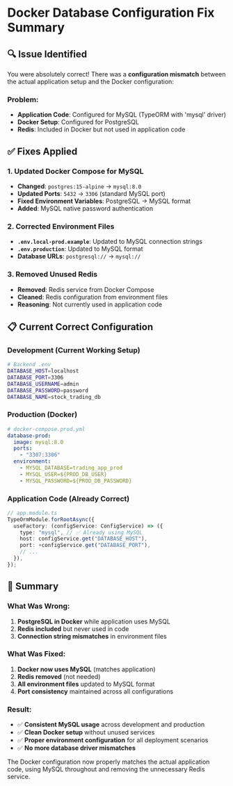 # Docker Database Configuration Fix Summary

## 🔍 **Issue Identified**

You were absolutely correct! There was a **configuration mismatch** between the actual application setup and the Docker configuration:

### **Problem:**

- **Application Code**: Configured for MySQL (TypeORM with 'mysql' driver)
- **Docker Setup**: Configured for PostgreSQL
- **Redis**: Included in Docker but not used in application code

## ✅ **Fixes Applied**

### **1. Updated Docker Compose for MySQL**

- **Changed**: `postgres:15-alpine` → `mysql:8.0`
- **Updated Ports**: `5432` → `3306` (standard MySQL port)
- **Fixed Environment Variables**: PostgreSQL → MySQL format
- **Added**: MySQL native password authentication

### **2. Corrected Environment Files**

- **`.env.local-prod.example`**: Updated to MySQL connection strings
- **`.env.production`**: Updated to MySQL format
- **Database URLs**: `postgresql://` → `mysql://`

### **3. Removed Unused Redis**

- **Removed**: Redis service from Docker Compose
- **Cleaned**: Redis configuration from environment files
- **Reasoning**: Not currently used in application code

## 📋 **Current Correct Configuration**

### **Development (Current Working Setup)**

```bash
# Backend .env
DATABASE_HOST=localhost
DATABASE_PORT=3306
DATABASE_USERNAME=admin
DATABASE_PASSWORD=password
DATABASE_NAME=stock_trading_db
```

### **Production (Docker)**

```yaml
# docker-compose.prod.yml
database-prod:
  image: mysql:8.0
  ports:
    - "3307:3306"
  environment:
    - MYSQL_DATABASE=trading_app_prod
    - MYSQL_USER=${PROD_DB_USER}
    - MYSQL_PASSWORD=${PROD_DB_PASSWORD}
```

### **Application Code (Already Correct)**

```typescript
// app.module.ts
TypeOrmModule.forRootAsync({
  useFactory: (configService: ConfigService) => ({
    type: "mysql", // ✅ Already using MySQL
    host: configService.get("DATABASE_HOST"),
    port: +configService.get("DATABASE_PORT"),
    // ...
  }),
});
```

## 🎯 **Summary**

### **What Was Wrong:**

1. **PostgreSQL in Docker** while application uses MySQL
2. **Redis included** but never used in code
3. **Connection string mismatches** in environment files

### **What Was Fixed:**

1. **Docker now uses MySQL** (matches application)
2. **Redis removed** (not needed)
3. **All environment files** updated to MySQL format
4. **Port consistency** maintained across all configurations

### **Result:**

- ✅ **Consistent MySQL usage** across development and production
- ✅ **Clean Docker setup** without unused services
- ✅ **Proper environment configuration** for all deployment scenarios
- ✅ **No more database driver mismatches**

The Docker configuration now properly matches the actual application code, using MySQL throughout and removing the unnecessary Redis service.
